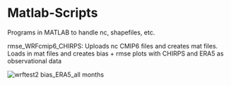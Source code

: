 # Matlab-Scripts
Programs in MATLAB  to handle nc, shapefiles, etc.

rmse_WRFcmip6_CHIRPS: Uploads nc CMIP6 files and creates mat files. Loads in mat files and creates bias + rmse plots with CHIRPS and ERA5 as observational data

![wrftest2 bias_ERA5_all months](https://user-images.githubusercontent.com/83616016/132908170-1801ea66-10cb-4444-bf41-59af6b36ccda.png)

